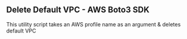 ## Delete Default VPC - AWS Boto3 SDK

This utility script takes an AWS profile name as an argument & deletes default VPC